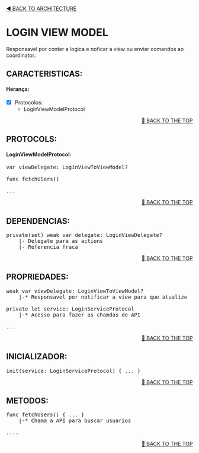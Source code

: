 <a name="#top"><a/>
<p align="left"><a href="https://github.com/PaoloProdossimoLopes/repository-template/blob/main/DOCUMENTATION/ARCHITECTURE/ARCHITECTURE.md">◀️ BACK TO ARCHITECTURE</a></p>
  
  

# LOGIN VIEW MODEL
Responsavel por conter a logica e noficar a view ou enviar comandos ao coordinator.



## CARACTERISTICAS:
#### Herança:
  - [X] Protocolos:
    - LoginViewModelProtocol
<p align="right"><a href="#top">🔼 BACK TO THE TOP</a></p>
  
 
  
## PROTOCOLS:
#### LoginViewModelProtocol:
<pre>
var viewDelegate: LoginViewToViewModel?
    
func fetchUSers()
    
...
</pre>
<p align="right"><a href="#top">🔼 BACK TO THE TOP</a></p>
  
  
  
## DEPENDENCIAS:
<pre>
private(set) weak var delegate: LoginViewDelegate?
    |- Delegate para as actions
    |- Referencia fraca
</pre>
<p align="right"><a href="#top">🔼 BACK TO THE TOP</a></p>
  
  
  
## PROPRIEDADES:
<pre>
weak var viewDelegate: LoginViewToViewModel?
    |-* Responsavel por notificar a view para que atualize

private let service: LoginServiceProtocol
    |-* Acesso para fazer as chamdas de API
    
...
</pre>
<p align="right"><a href="#top">🔼 BACK TO THE TOP</a></p>
  
  
  
## INICIALIZADOR:
<pre>
init(service: LoginServiceProtocol) { ... }
</pre>
<p align="right"><a href="#top">🔼 BACK TO THE TOP</a></p>
  
  
  
## METODOS:
<pre>
func fetchUsers() { ... }
    |-* Chama a API para buscar usuarios
    
....
</pre>
<p align="right"><a href="#top">🔼 BACK TO THE TOP</a></p>
